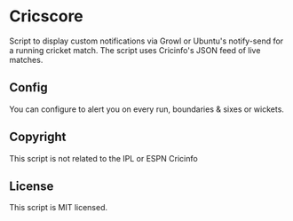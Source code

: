# Cricscore

Script to display custom notifications via Growl or Ubuntu's notify-send for a running cricket match. The script uses Cricinfo's JSON feed of live matches.

## Config

You can configure to alert you on every run, boundaries & sixes or wickets.

## Copyright

This script is not related to the IPL or ESPN Cricinfo

## License

This script is MIT licensed.
